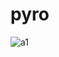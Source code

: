 # pyro
![a1](https://github.com/Viswa1093/pyro/assets/18256784/033b392f-3149-4075-a53e-862fdf8508bb)
